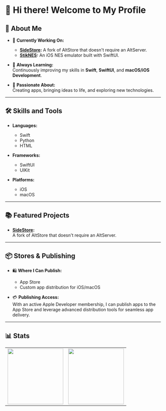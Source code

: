 # 👋 Hi there! Welcome to My Profile

## 🌟 About Me
- 🚀 **Currently Working On:**  
  - **[SideStore](https://github.com/0-Blu/SideStore):** A fork of AltStore that doesn't require an AltServer.
  - **[StikNES](#):** An iOS NES emulator built with SwiftUI.

- 🌱 **Always Learning:**  
  Continuously improving my skills in **Swift**, **SwiftUI**, and **macOS/iOS Development**.

- 📲 **Passionate About:**  
  Creating apps, bringing ideas to life, and exploring new technologies.

---

## 🛠️ Skills and Tools
- **Languages:**  
  - Swift  
  - Python  
  - HTML  

- **Frameworks:**  
  - SwiftUI  
  - UIKit  

- **Platforms:**  
  - iOS  
  - macOS  

---

## 📚 Featured Projects
- **[SideStore](https://github.com/0-Blu/SideStore):**  
  A fork of AltStore that doesn't require an AltServer.  

---

## 📦 Stores & Publishing
- 🛍️ **Where I Can Publish:**  
  - App Store  
  - Custom app distribution for iOS/macOS  

- 💳 **Publishing Access:**  
  With an active Apple Developer membership, I can publish apps to the App Store and leverage advanced distribution tools for seamless app delivery.  

---

## 📊 Stats
<div align="center" id="stats">
  <table style="border: none;">
    <tr>
      <td style="border: none;">
        <img height="180em" src="https://github-readme-stats.vercel.app/api?username=0-Blu&show_icons=true&hide_border=true&count_private=true&include_all_commits=true&theme=transparent"/>
      </td>
      <td style="border: none;">
        <img height="180em" src="https://github-readme-stats.vercel.app/api/top-langs/?username=0-Blu&layout=compact&langs_count=8&theme=transparent"/>
      </td>
    </tr>
  </table>
</div>
